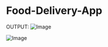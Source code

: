# Food-Delivery-App

OUTPUT:
![Image](https://github.com/user-attachments/assets/10637b00-676d-45bd-916e-1bef5608c171)

![Image](https://github.com/user-attachments/assets/f223b68d-a417-4794-a1b0-7314c0767307)
